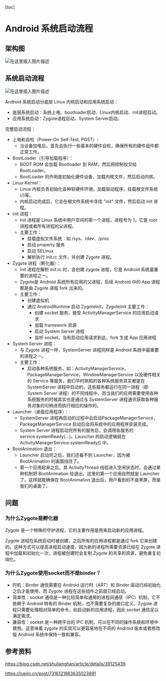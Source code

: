 [toc]

# Android 系统启动流程

## 架构图

![在这里插入图片描述](https://i-blog.csdnimg.cn/direct/b50b150b4c3f4668ba7b90b7634aa601.png)



## 系统启动流程

![在这里插入图片描述](https://i-blog.csdnimg.cn/direct/f04adeb51ffa41b6a88d5a2b575bf9bf.jpeg)

Android 系统启动分底层 Linux 内核启动和应用系统启动：

- 底层系统启动：系统上电、bootloader启动、Linux内核启动、init进程启动。
- 应用系统启动：Zygote进程启动、System Server启动。

完整启动流程：

- 上电和自检（Power-On Self-Test, POST）:
  - 当设备加电后，首先会执行一些基本的硬件自检，确保所有的硬件组件都正常工作。
- BootLoader（引导加载程序）：
  - BOOT ROM 会加载 Bootloader 到 RAM，然后把控制权交给 BootLoader。
  - BootLoader 的作用是初始化硬件设备，加载内核文件，然后启动内核。
- Linux Kernel：
  - Linux 内核负责初始化各种软硬件环境，加载驱动程序，挂载根文件系统(/)等。
  - 内核启动完成后，它会在根文件系统中寻找 ”init” 文件，然后启动 init 进程。
- init 进程：
  - init 进程是 Linux 系统中用户空间的第一个进程，进程号为 1，它是 root 进程或者所有进程的父进程。
  - 主要工作：
    - 挂载虚拟文件系统：如 /sys、/dev、/proc
    - 启动 property 服务
    - 启动 SELinux
    - 解析执行 init.rc 文件，并创建 Zygote 进程。
- Zygote 进程（孵化器）：
  - init 进程在解析 init.rc 时，会创建 zygote 进程，它是 Android 系统最重要的进程之一。
  - Zygote是 Android 系统所有应用的父进程，后续 Android 中的 App 进程都是由 Zygote 进程 fork 出来的。
  - 主要工作：
    - 创建虚拟机
    - 通过 AndroidRuntime 启动 ZygoteInit，ZygoteInit 主要工作：
      - 创建 socket 服务，接受 ActivityManagerService 的应用启动请求
      - 加载 framework 资源
      - 启动 System Server 进程
      - 监听 socket，当有启动应用请求到达，fork 生成 App 应用进程
- System Server 进程：
  - 与 Zygote 进程一样，SystemServer 进程同样是 Android 系统中最重要的进程之一。
  - 主要工作：
    - 启动各种系统服务，如：ActivityManagerService，PackageManagerService，WindowManagerService 以及硬件相关的 Service 等服务，我们平时熟知的各种系统服务其实都是在 SystemServer 进程中启动的，这些服务都运行在同一进程（即 System Server 进程）的不同线程中，而当我们的应用需要使用各种系统服务的时候其实也是通过与 SystemServer 进程通讯获取各种服务对象的句柄进而执行相应的操作的。
- Launcher（桌面应用程序）：
  - SystemServer 进程再启动的过程中会启动PackageManagerService，PackageManagerService 启动后会将系统中的应用程序安装完成。
  - System Server 进程启动完所有的服务后，会调用各服务的 service.systemReady(…)。Launcher 的启动逻辑就在 ActivityManagerService.systemReady()  中。
- BootAnimation 退出：
  - Launcher 启动完之后，我们还看不到 Launcher，因为被 BootAnimation 的画面挡住了。
  - 第一个应用起来之后，其 ActivityThread 线程进入空闲状态时，会通过某种机制把 BootAnimation 给退出。这里的第一个应用自然就是 Launcher了。这样就能确保在 BootAnimation 退出后，用户看到的不是黑屏，而是我们的桌面了。



## 问题

### 为什么Zygote是孵化器

Zygote  是一个特殊的守护进程，它的主要作用是用来启动新的应用进程。

Zygote  进程在系统启动时被创建，之后所有的应用进程都是通过  fork  它来创建的。这种方式可以提高进程启动速度，因为新的进程所需要资源已经在  Zygote 进程中加载和初始化一次，进程被创建时会复制 Zygote 的共享的资源，避免重复初始化。

### 为什么Zygote使用socket而不是binder？

- 时机：Binder 通信需要在 Android 运行时（ART）和 Binder 驱动已经初始化之后才能使用，而 Zygote 进程在这些组件之前就已经启动。
- 简单性：socket 通信是一种比较简单和通用的进程间通信（IPC）机制，它不依赖于 Android 特有的 Binder 机制，也不需要复杂的接口定义。Zygote 进程只需要处理相对简单的命令，如启动新的应用进程，因此 socket 通信足以满足需求。
- 兼容性：socket 是一种跨平台的 IPC 机制，可以在不同的操作系统和环境中使用。这意味着 zygote 的实现可以更容易地在不同的 Android 版本或者修改版 Android 系统中保持一致和兼容。



## 参考资料

https://blog.csdn.net/shulianghan/article/details/39125439

https://juejin.cn/post/7316121883635023891


